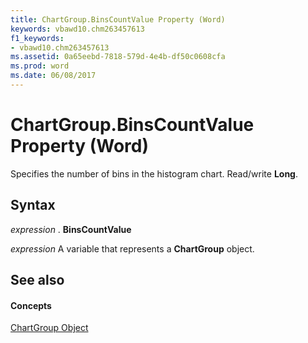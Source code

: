 ```yaml
---
title: ChartGroup.BinsCountValue Property (Word)
keywords: vbawd10.chm263457613
f1_keywords:
- vbawd10.chm263457613
ms.assetid: 0a65eebd-7818-579d-4e4b-df50c0608cfa
ms.prod: word
ms.date: 06/08/2017
---
```



# ChartGroup.BinsCountValue Property (Word)

Specifies the number of bins in the histogram chart. Read/write  **Long**.


## Syntax

 _expression_ . **BinsCountValue**

 _expression_ A variable that represents a **ChartGroup** object.


## See also


#### Concepts


[ChartGroup Object](chartgroup-object-word.md)

